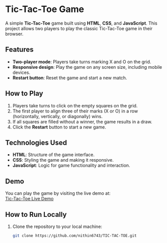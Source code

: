 # Tic-Tac-Toe Game

A simple **Tic-Tac-Toe** game built using **HTML**, **CSS**, and **JavaScript**. This project allows two players to play the classic Tic-Tac-Toe game in their browser.

## Features

- **Two-player mode**: Players take turns marking X and O on the grid.
- **Responsive design**: Play the game on any screen size, including mobile devices.
- **Restart button**: Reset the game and start a new match.

## How to Play

1. Players take turns to click on the empty squares on the grid.
2. The first player to align three of their marks (X or O) in a row (horizontally, vertically, or diagonally) wins.
3. If all squares are filled without a winner, the game results in a draw.
4. Click the **Restart** button to start a new game.

## Technologies Used

- **HTML**: Structure of the game interface.
- **CSS**: Styling the game and making it responsive.
- **JavaScript**: Logic for game functionality and interaction.

## Demo

You can play the game by visiting the live demo at:  
[Tic-Tac-Toe Live Demo](https://nithin6743.github.io/TIC-TAC-TOE/)

## How to Run Locally

1. Clone the repository to your local machine:

   ```bash
   git clone https://github.com/nithin6743/TIC-TAC-TOE.git
